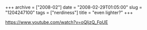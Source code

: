 +++
archive = ["2008-02"]
date = "2008-02-29T01:05:00"
slug = "1204247100"
tags = ["nerdiness"]
title = "even lighter?"
+++

https://www.youtube.com/watch?v=oQljzQ_FpUE

